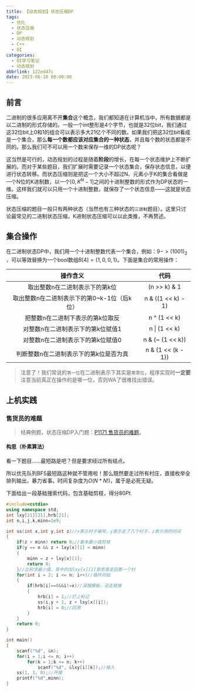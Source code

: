 ```yaml
---
title: 【动态规划】状态压缩DP
tags:
  - 优化
  - 状态压缩
  - DP
  - 动态规划
  - C++
  - OI
categories:
  - OI学习笔记
  - 动态规划
abbrlink: 122ed47c
date: 2023-06-10 00:00:00
---
```

## 前言

二进制的很多应用离不开**集合**这个概念，我们都知道在计算机当中，所有数据都是以二进制的形式存储的。一般一个int整形是4个字节，也就是32位bit，我们通过这32位bit上0和1的组合可以表示多大21亿个不同的数。如果我们把这32位bit看成是一个集合，那么**每一个数都应该对应集合的一种状态**，并且每个数的状态都是不同的。那么我们可不可以用一个数来保存一维的DP状态呢？

这当然是可行的，动态规划的过程是随着**阶段**的增长，在每一个状态维护上不断扩展的。而对于某些题目，我们扩展时需要记录一个状态集合，保存状态信息，以便进行状态转移。而状态压缩则是把这一个大小不超过N、元素小于K的集合看做是一个N位的K进制数，以一个$[0, K^N - 1]$之间的十进制整数的形式作为DP状态的一维。这样我们就可以只用一个十进制整数，就保存了一个状态信息——这就是状态压缩。

状态压缩的题目一般只有两种状态（当然也有三种状态的`三进制`题目）。这里只讨论最常见的二进制状态压缩，K进制状态压缩可以以此类推，不再赘述。

## 集合操作

在二进制状态DP中，我们用一个十进制整数代表一个集合，例如：$9 -> (1001)_{2}$ ，可以等效替换为一个bool数组$B[4] = \{1, 0, 0, 1\}$。下面是集合的常用操作：

|操作含义 | 代码|
|:------:|:-------:|
|取出整数n在二进制表示下的第k位 | (n >> k) & 1|
|取出整数n在二进制表示下的第0~k-1位（后k位） | n & ((1 << k) - 1)|
|把整数n在二进制下表示的第k位取反 | n ^ (1 << k)|
|对整数n在二进制表示下的第k位赋值1  | n \| (1 << k)|
|对整数n在二进制表示下的第k位赋值0 | n & (~ (1 << k)) |
|判断整数n在二进制表示下的第k位是否为真|n & (1 << (k - 1))|

>注意了！我们常说的`第一位`在二进制表示下其实是`第零位`，程序实现时**一定要**注意当前真正在操作的是哪一位，否则WA了很难找出错误。

## 上机实践

### 售货员的难题

>经典例题，状态压缩DP入门题：[P1171 售货员的难题](https://www.luogu.com.cn/problem/P1171)。

#### 构思（朴素算法）

看一下题目……最短路是吧？但是要求经过所有结点。

所以优先队列BFS最短路这种就不管用啦！那么既然要走过所有村庄，直接枚举全排列输出，暴力省事。时间复杂度为$O(N * N!)$，属于是必死无疑。

下面给出一段基础搜索代码，包含基础剪枝，得分$80Pt$.
```c++
#include<cstdio>
using namespace std;
int lxy[21][21],hrb[21];
int n,i,j,k,minn=1e9;

int ss(int x,int y,int z)//x表示村子编号，y表示走了几个村子，z表示用的时间
{
    if(z > minn) return 0;//基本最小值剪枝
    if(y == n && z + lxy[x][1] < minn)
    {
	    minn = z + lxy[x][1];
	    return 0;
	}//比较求最小值，其中的加lxy[x][1]意思是走回第一个村
    for(int i = 2; i <= n; i++)//循环开始
    {
	    if(hrb[i]==0&&i!=x)//深搜模板，没走就搜
	    {
	        hrb[i] = 1;//打上标记
	        ss(i,y + 1, z + lxy[x][i]);
	        hrb[i] = 0;//回溯
		}
    }
    return 0;
}

int main()
{
    scanf("%d", &n);
    for(i = 1;i <= n; i++)
	    for(k = 1;k <= n; k++)
		    scanf("%d", &lxy[i][k]);//输入
    ss(1, 1, 0);//开搜
    printf("%d",minn);
}
```